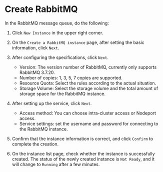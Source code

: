 # Create RabbitMQ

In the RabbitMQ message queue, do the following:

1. Click `New Instance` in the upper right corner.

    

2. On the `Create a RabbitMQ instance` page, after setting the basic information, click `Next`.

    

3. After configuring the specifications, click `Next`.

    - Version: The version number of RabbitMQ, currently only supports RabbitMQ 3.7.20.
    - Number of copies: 1, 3, 5, 7 copies are supported.
    - Resource Quota: Select the rules according to the actual situation.
    - Storage Volume: Select the storage volume and the total amount of storage space for the RabbitMQ instance.

    

4. After setting up the service, click `Next`.

    - Access method: You can choose intra-cluster access or Nodeport access.
    - Service settings: set the username and password for connecting to the RabbitMQ instance.
    
    

5. Confirm that the instance information is correct, and click `Confirm` to complete the creation.

    

6. On the instance list page, check whether the instance is successfully created. The status of the newly created instance is `Not Ready`, and it will change to `Running` after a few minutes.

    